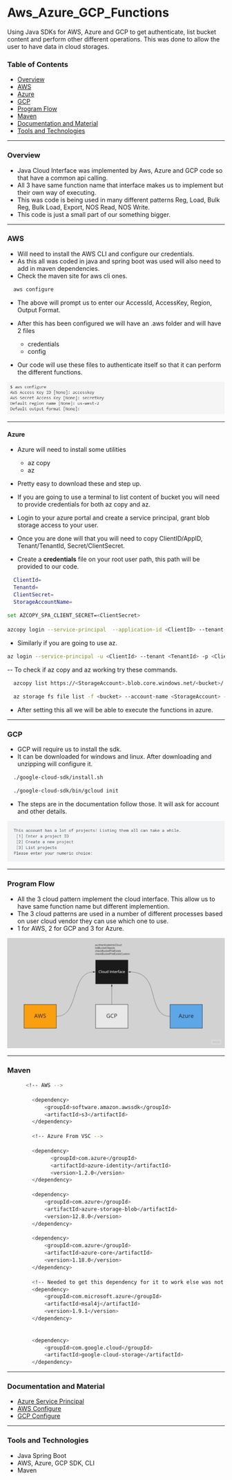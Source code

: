 # Aws_Azure_GCP_Functions

Using Java SDKs for AWS, Azure and GCP to get authenticate, list bucket content and perform other different operations. This was done to allow the user
to have data in cloud storages.


### Table of Contents

- [Overview](#overview)
- [AWS](#aws)
- [Azure](#azure)
- [GCP](#gcp)
- [Program Flow](#program-flow)
- [Maven](#maven)
- [Documentation and Material](#documentation-and-material)
- [Tools and Technologies](#tools-and-technologies)

---


### Overview

- Java Cloud Interface was implemented by Aws, Azure and GCP code so that have a common api calling. 
- All 3 have same function name that interface makes us to implement but their own way of executing.
- This was code is being used in many different patterns Reg, Load, Bulk Reg, Bulk Load, Export, NOS Read, NOS Write.
- This code is just a small part of our something bigger. 

---

### AWS

- Will need to install the AWS CLI and configure our credentials.
- As this all was coded in java and spring boot was used will also need to add in maven dependencies.
- Check the maven site for aws cli ones.

```bash
  aws configure
```
- The above will prompt us to enter our AccessId, AccessKey, Region, Output Format.
- After this has been configured we will have an .aws folder and will have 2 files
  - credentials
  - config
  
- Our code will use these files to authenticate itself so that it can perform the different functions.

<p align="center">
  <img src="Images/aws.JPG" >
</p>

---

#### Azure

- Azure will need to install some utilities
  - az copy
  - az 

- Pretty easy to download these and step up.
- If you are going to use a terminal to list content of bucket you will need to provide credentials for both az copy and az.
- Login to your azure portal and create a service principal, grant blob storage access to your user.
- Once you are done will that you will need to copy ClientID/AppID, Tenant/TenantId, Secret/ClientSecret.
- Create a **credentials** file on your root user path, this path will be provided to our code.

```bash
  ClientId=
  Tenantd=
  ClientSecret=
  StorageAccountName=
```

```bash
set AZCOPY_SPA_CLIENT_SECRET=<ClientSecret>

azcopy login --service-principal  --application-id <ClientID> --tenant-id=<TenantID>
```

- Similarly if you are going to use az.

```bash
az login --service-principal -u <ClientId> --tenant <TenantId> -p <ClientSecret>
```

-- To check if az copy and az working try these commands.

```bash
  azcopy list https://<StorageAccount>.blob.core.windows.net/<bucket>/
```

```bash
  az storage fs file list -f <bucket> --account-name <StorageAccount> --auth-mode login
```

- After setting this all we will be able to execute the functions in azure.

---

### GCP

- GCP will require us to install the sdk.
- It can be downloaded for windows and linux. After downloading and unzipping will configure it.

```bash
  ./google-cloud-sdk/install.sh
```

```bash
  ./google-cloud-sdk/bin/gcloud init
```

- The steps are in the documentation follow those. It will ask for account and other details.


<p align="center">
  <img src="Images/google.JPG">
</p>

---

### Program Flow

- All the 3 cloud pattern implement the cloud interface. This allow us to have same function name but different implemention.
- The 3 cloud patterns are used in a number of different processes based on user cloud vendor they can use which one to use.
- 1 for AWS, 2 for GCP and 3 for Azure.

<p align="center">
  <img src="Images/Inheritance.jpg">
</p>




---

### Maven 

```bash
	  <!-- AWS -->
		
      	<dependency>
      		<groupId>software.amazon.awssdk</groupId>
      		<artifactId>s3</artifactId>
    	</dependency>
			
		<!-- Azure From VSC -->
		
		<dependency>
		      <groupId>com.azure</groupId>
		      <artifactId>azure-identity</artifactId>
		      <version>1.2.0</version>
	    </dependency>
	    
	    <dependency>
	        <groupId>com.azure</groupId>
	        <artifactId>azure-storage-blob</artifactId>
	        <version>12.8.0</version>
	    </dependency>
		
		<dependency>
		    <groupId>com.azure</groupId>
		    <artifactId>azure-core</artifactId>
		    <version>1.18.0</version>
		</dependency>
				
		<!-- Needed to get this dependency for it to work else was not working --> 
		<dependency>
			<groupId>com.microsoft.azure</groupId>
			<artifactId>msal4j</artifactId>
			<version>1.9.1</version> 
		</dependency> 
		
		
    	<dependency>
      		<groupId>com.google.cloud</groupId>
      		<artifactId>google-cloud-storage</artifactId>
    	</dependency>
```

---

### Documentation and Material

- [Azure Service Principal](https://learn.microsoft.com/en-us/azure/active-directory/develop/howto-create-service-principal-portal)
- [AWS Configure](https://docs.aws.amazon.com/cli/latest/reference/configure/)
- [GCP Configure](https://cloud.google.com/sdk/docs/initializing)

  
---
### Tools and Technologies

- Java Spring Boot
- AWS, Azure, GCP SDK, CLI
- Maven

